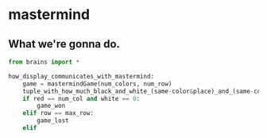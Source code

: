 # mastermind

## What we're gonna do.

```python
from brains import *

how_display_communicates_with_mastermind:
	game = mastermindGame(num_colors, num_row)
	tuple_with_how_much_black_and_white_(same-color&place)_and_(same-color) = game.play(list_of_plays)
	if red == num_col and white == 0:
		game_won
	elif row == max_row:
		game_lost
	elif 
```
